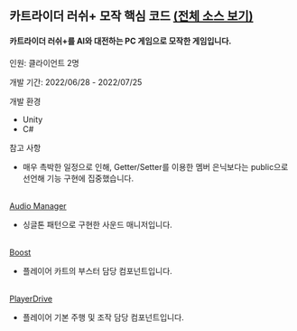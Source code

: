 ## 카트라이더 러쉬+ 모작 핵심 코드 [(전체 소스 보기)](https://github.com/diesuki4/Clone-KartRider_Rush_Plus)

#### 카트라이더 러쉬+를 AI와 대전하는 PC 게임으로 모작한 게임입니다.

인원: 클라이언트 2명

개발 기간: 2022/06/28 - 2022/07/25

개발 환경
- Unity
- C#

참고 사항
- 매우 촉박한 일정으로 인해, Getter/Setter를 이용한 멤버 은닉보다는 public으로 선언해 기능 구현에 집중했습니다.
<br/><br/>

[Audio Manager](https://github.com/diesuki4/Core_Codes/blob/main/%EC%B9%B4%ED%8A%B8%EB%9D%BC%EC%9D%B4%EB%8D%94%20%EB%9F%AC%EC%89%AC%2B%20%EB%AA%A8%EC%9E%91/AudioManager.cs)
- 싱글톤 패턴으로 구현한 사운드 매니저입니다.
<br/><br/>

[Boost](https://github.com/diesuki4/Core_Codes/blob/main/%EC%B9%B4%ED%8A%B8%EB%9D%BC%EC%9D%B4%EB%8D%94%20%EB%9F%AC%EC%89%AC%2B%20%EB%AA%A8%EC%9E%91/Boost.cs)
- 플레이어 카트의 부스터 담당 컴포넌트입니다.
<br/><br/>

[PlayerDrive](https://github.com/diesuki4/Core_Codes/blob/main/%EC%B9%B4%ED%8A%B8%EB%9D%BC%EC%9D%B4%EB%8D%94%20%EB%9F%AC%EC%89%AC%2B%20%EB%AA%A8%EC%9E%91/PlayerDrive.cs)
- 플레이어 기본 주행 및 조작 담당 컴포넌트입니다.
